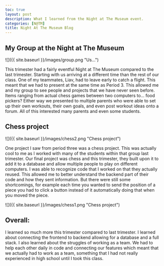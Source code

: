 ```yaml
---
toc: true
layout: post
description: What I learned from the Night at The Museum event.
categories: [N@TM]
title: Night At The Museum Blog
---
```


## My Group at the Night at The Museum

![]({{ site.baseurl }}/images/group.png "Us...")

This trimester had a fairly eventful Night at The Museum compared to the last trimester. Starting with us arriving at a different time than the rest of our class. One of my teammates, Liav, had to leave early to catch a flight. This meant that we had to present at the same time as Period 3. This allowed me and my group to see people and projects that we have never seen before. Items ranging from actual chess games between two computers to… food pickers? Either way we presented to multiple parents who were able to set up their own workouts, their own goals, and even post workout ideas onto a forum. All of this interested many parents and even some students. 

## Chess project

![]({{ site.baseurl }}/images/chess2.png "Chess project")

One project I saw from period three was a chess project. This was actually cool to me as I worked with many of the students within that group last trimester. Our final project was chess and this trimester, they built upon it to add it to a database and allow multiple people to play on different computers. I was able to recognize code that I worked on that they actually reused. This allowed me to better understand the backend part of their code and how they sent information. But there were still some shortcomings, for example each time you wanted to send the position of a piece you had to click a button instead of it automatically doing that when you moved the piece.

![]({{ site.baseurl }}/images/chess1.png "Chess project")

## Overall:


I learned so much more this trimester compared to last trimester. I learned about connecting the frontend to backend allowing for a database and a full stack. I also learned about the struggles of working as a team. We had to help each other daily in code and connecting our features which meant that we actually had to work as a team, something that I had not really experienced in high school until I took this class.
